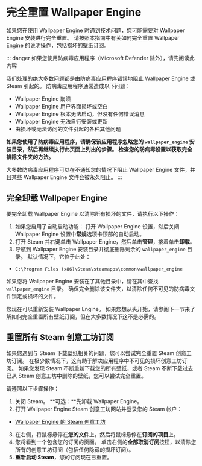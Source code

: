 # 完全重置 Wallpaper Engine

如果您在使用 Wallpaper Engine 时遇到技术问题，您可能需要对 Wallpaper Engine 安装进行完全重置。 请按照本指南中有关如何完全重置 Wallpaper Engine 的说明操作，包括损坏的壁纸订阅。

::: danger
如果您使用防病毒应用程序（Microsoft Defender 除外），请先阅读此内容

我们处理的绝大多数问题都是由防病毒应用程序错误地阻止 Wallpaper Engine 或 Steam 引起的。 防病毒应用程序通常造成以下问题：

* Wallpaper Engine 崩溃
* Wallpaper Engine 用户界面损坏或空白
* Wallpaper Engine 根本无法启动，但没有任何错误消息
* Wallpaper Engine 无法自行安装或更新
* 由损坏或无法访问的文件引起的各种其他问题

**如果您使用了防病毒应用程序，请确保该应用程序忽略您的 `wallpaper_engine` 安装目录，然后再继续执行此页面上列出的步骤。 检查您的防病毒设置以获取完全排除文件夹的方法。**

大多数防病毒应用程序可以在不通知您的情况下阻止 Wallpaper Engine 文件，并且某些 Wallpaper Engine 文件会被永久阻止。
:::

## 完全卸载 Wallpaper Engine

要完全卸载 Wallpaper Engine 以清除所有损坏的文件，请执行以下操作：

1. 如果您启用了自动启动功能： 打开 Wallpaper Engine 设置，然后关闭 Wallpaper Engine 设置中**常规**选项卡顶部的自动启动。
2. 打开 Steam 并右键单击 Wallpaper Engine，然后单击**管理**，接着单击**卸载**。
3. 导航到 Wallpaper Engine 安装目录并彻底删除剩余的 `wallpaper_engine` 目录。 默认情况下，它位于此处：

* `C:\Program Files (x86)\Steam\steamapps\common\wallpaper_engine`

如果您将 Wallpaper Engine 安装在了其他目录中，请在其中查找 `wallpaper_engine` 目录。 确保完全删除该文件夹，以清除任何不可见的防病毒文件锁定或损坏的文件。

您现在可以重新安装 Wallpaper Engine。 如果您想从头开始，请参阅下一节来了解如何完全重置所有壁纸订阅，但在大多数情况下这不是必需的。

## 重置所有 Steam 创意工坊订阅

如果您遇到与 Steam 下载壁纸相关的问题，您可以尝试完全重置 Steam 创意工坊订阅。 在极少数情况下，这有助于解决应用程序中不可见的损坏创意工坊订阅。 如果您发现 Steam 不断重新下载您的所有壁纸，或者 Steam 不断下载过去已从 Steam 创意工坊中删除的壁纸，您可以尝试完全重置。

请遵照以下步骤操作：

1. 关闭 Steam。 **可选：**先卸载 Wallpaper Engine。
2. 打开 Wallpaper Engine Steam 创意工坊网站并登录您的 Steam 帐户：

* [Wallpaper Engine 的 Steam 创意工坊](https://steamcommunity.com/app/431960/workshop/)

3. 在右侧，将鼠标悬停在**您的文件**上，然后将鼠标悬停在**订阅的项目**上。
4. 您将看到一个包含您的订阅的页面。 单击右侧的**全部取消订阅**按钮，以清除您所有的创意工坊订阅（包括任何隐藏的损坏订阅）。
5. **重新启动 Steam**，您的订阅现在已重置。

